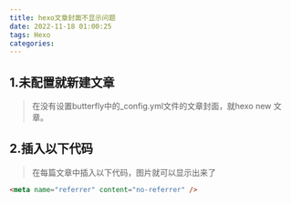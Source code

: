 ```yaml
---
title: hexo文章封面不显示问题
date: 2022-11-18 01:00:25
tags: Hexo
categories:
---
```


## 1.未配置就新建文章

> 在没有设置butterfly中的_config.yml文件的文章封面，就hexo new 文章。

## 2.插入以下代码

> 在每篇文章中插入以下代码，图片就可以显示出来了

```html
<meta name="referrer" content="no-referrer" />
```



